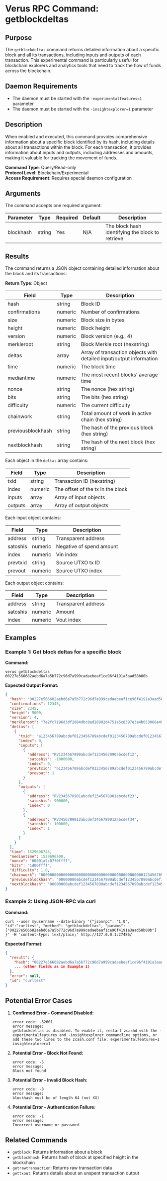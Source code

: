 # Verus RPC Command: getblockdeltas

## Purpose
The `getblockdeltas` command returns detailed information about a specific block and all its transactions, including inputs and outputs of each transaction. This experimental command is particularly useful for blockchain explorers and analytics tools that need to track the flow of funds across the blockchain.

## Daemon Requirements
- The daemon must be started with the `-experimentalfeatures=1` parameter
- The daemon must be started with the `-insightexplorer=1` parameter

## Description
When enabled and executed, this command provides comprehensive information about a specific block identified by its hash, including details about all transactions within the block. For each transaction, it provides information about inputs and outputs, including addresses and amounts, making it valuable for tracking the movement of funds.

**Command Type**: Query/Read-only  
**Protocol Level**: Blockchain/Experimental  
**Access Requirement**: Requires special daemon configuration

## Arguments
The command accepts one required argument:

| Parameter | Type | Required | Default | Description |
|-----------|------|----------|---------|-------------|
| blockhash | string | Yes | N/A | The block hash identifying the block to retrieve |

## Results
The command returns a JSON object containing detailed information about the block and its transactions:

**Return Type**: Object

| Field | Type | Description |
|-------|------|-------------|
| hash | string | Block ID |
| confirmations | numeric | Number of confirmations |
| size | numeric | Block size in bytes |
| height | numeric | Block height |
| version | numeric | Block version (e.g., 4) |
| merkleroot | string | Block Merkle root (hexstring) |
| deltas | array | Array of transaction objects with detailed input/output information |
| time | numeric | The block time |
| mediantime | numeric | The most recent blocks' average time |
| nonce | string | The nonce (hex string) |
| bits | string | The bits (hex string) |
| difficulty | numeric | The current difficulty |
| chainwork | string | Total amount of work in active chain (hex string) |
| previousblockhash | string | The hash of the previous block (hex string) |
| nextblockhash | string | The hash of the next block (hex string) |

Each object in the `deltas` array contains:

| Field | Type | Description |
|-------|------|-------------|
| txid | string | Transaction ID (hexstring) |
| index | numeric | The offset of the tx in the block |
| inputs | array | Array of input objects |
| outputs | array | Array of output objects |

Each input object contains:

| Field | Type | Description |
|-------|------|-------------|
| address | string | Transparent address |
| satoshis | numeric | Negative of spend amount |
| index | numeric | Vin index |
| prevtxid | string | Source UTXO tx ID |
| prevout | numeric | Source UTXO index |

Each output object contains:

| Field | Type | Description |
|-------|------|-------------|
| address | string | Transparent address |
| satoshis | numeric | Amount |
| index | numeric | Vout index |

## Examples

### Example 1: Get block deltas for a specific block

**Command:**
```
verus getblockdeltas 00227e566682aebd6a7a5b772c96d7a999cadaebeaf1ce96f4191a3aad58b00b
```

**Expected Output Format:**
```json
{
  "hash": "00227e566682aebd6a7a5b772c96d7a999cadaebeaf1ce96f4191a3aad58b00b",
  "confirmations": 12345,
  "size": 2345,
  "height": 5000,
  "version": 4,
  "merkleroot": "7e2fc7196d3df2884dbc8ad28902d4751a5c8397e3a4b053086e49f2acd14fbd",
  "deltas": [
    {
      "txid": "a123456789abcdef0123456789abcdef0123456789abcdef0123456789abcdef",
      "index": 0,
      "inputs": [
        {
          "address": "RV1234567890abcdef1234567890abcdef12",
          "satoshis": -1000000,
          "index": 0,
          "prevtxid": "b123456789abcdef0123456789abcdef0123456789abcdef0123456789abcdef",
          "prevout": 1
        }
      ],
      "outputs": [
        {
          "address": "RV2345678901abcdef2345678901abcdef23",
          "satoshis": 900000,
          "index": 0
        },
        {
          "address": "RV3456789012abcdef3456789012abcdef34",
          "satoshis": 100000,
          "index": 1
        }
      ]
    }
  ],
  "time": 1529696743,
  "mediantime": 1529696500,
  "nonce": "00001a5c07f0ffff",
  "bits": "1d00ffff",
  "difficulty": 1.0,
  "chainwork": "0000000000000000000000000000000000000000000000123456789abcdef0",
  "previousblockhash": "00000000abcdef1234567890abcdef1234567890abcdef1234567890abcdef12",
  "nextblockhash": "00000000abcdef1234567890abcdef1234567890abcdef1234567890abcdef34"
}
```

### Example 2: Using JSON-RPC via curl

**Command:**
```
curl --user myusername --data-binary '{"jsonrpc": "1.0", "id":"curltest", "method": "getblockdeltas", "params": ["00227e566682aebd6a7a5b772c96d7a999cadaebeaf1ce96f4191a3aad58b00b"] }' -H 'content-type: text/plain;' http://127.0.0.1:27486/
```

**Expected Format:**
```json
{
  "result": {
    "hash": "00227e566682aebd6a7a5b772c96d7a999cadaebeaf1ce96f4191a3aad58b00b",
    ... (other fields as in Example 1)
  },
  "error": null,
  "id": "curltest"
}
```

## Potential Error Cases

1. **Confirmed Error - Command Disabled:**
   ```
   error code: -32601
   error message:
   getblockdeltas is disabled. To enable it, restart zcashd with the -experimentalfeatures and -insightexplorer commandline options, or add these two lines to the zcash.conf file: experimentalfeatures=1 insightexplorer=1
   ```

2. **Potential Error - Block Not Found:**
   ```
   error code: -5
   error message:
   Block not found
   ```

3. **Potential Error - Invalid Block Hash:**
   ```
   error code: -8
   error message:
   blockhash must be of length 64 (not XX)
   ```

4. **Potential Error - Authentication Failure:**
   ```
   error code: -1
   error message:
   Incorrect username or password
   ```

## Related Commands
- `getblock`: Returns information about a block
- `getblockhash`: Returns hash of block at specified height in the blockchain
- `getrawtransaction`: Returns raw transaction data
- `gettxout`: Returns details about an unspent transaction output
